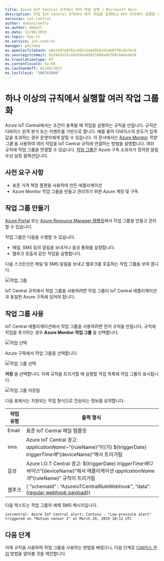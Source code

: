 ```yaml
---
title: Azure IoT Central 규칙에서 여러 작업 실행 | Microsoft Docs
description: 단일 IoT Central 규칙에서 여러 작업을 실행하고 여러 규칙에서 실행할 수 있는 재사용 가능한 작업 그룹을 만듭니다.
services: iot-central
author: dominicbetts
ms.author: dobett
ms.date: 12/06/2019
ms.topic: how-to
ms.service: iot-central
manager: philmea
ms.openlocfilehash: e8e2497e0762c992c54ed9583d1db0ff8cbb74c8
ms.sourcegitcommit: 02d443532c4d2e9e449025908a05fb9c84eba039
ms.translationtype: HT
ms.contentlocale: ko-KR
ms.lasthandoff: 05/06/2021
ms.locfileid: "108741008"
---
```

# <a name="group-multiple-actions-to-run-from-one-or-more-rules"></a>하나 이상의 규칙에서 실행할 여러 작업 그룹화

Azure IoT Central에서는 조건이 충족될 때 작업을 실행하는 규칙을 만듭니다. 규칙은 디바이스 원격 분석 또는 이벤트를 기반으로 합니다. 예를 들어 디바이스의 온도가 임계값을 초과하는 경우 운영자에게 알릴 수 있습니다. 이 문서에서는 [Azure Monitor](../../azure-monitor/overview.md) *작업 그룹* 을 사용하여 여러 작업을 IoT Central 규칙에 연결하는 방법을 설명합니다. 여러 규칙에 작업 그룹을 연결할 수 있습니다. [작업 그룹](../../azure-monitor/alerts/action-groups.md)은 Azure 구독 소유자가 정의한 알림 우선 설정 컬렉션입니다.

## <a name="prerequisites"></a>사전 요구 사항

- 표준 가격 책정 플랜을 사용하여 만든 애플리케이션
- Azure Monitor 작업 그룹을 만들고 관리하기 위한 Azure 계정 및 구독

## <a name="create-action-groups"></a>작업 그룹 만들기

[Azure Portal](../../azure-monitor/alerts/action-groups.md) 또는 [Azure Resource Manager 템플릿](../../azure-monitor/alerts/action-groups-create-resource-manager-template.md)에서 작업 그룹을 만들고 관리할 수 있습니다.

작업 그룹은 다음을 수행할 수 있습니다.

- 메일, SMS 등의 알림을 보내거나 음성 통화를 설정합니다.
- 웹후크 호출과 같은 작업을 실행합니다.

다음 스크린샷은 메일 및 SMS 알림을 보내고 웹후크를 호출하는 작업 그룹을 보여 줍니다.

![작업 그룹](media/howto-use-action-groups/actiongroup.png)

IoT Central 규칙에서 작업 그룹을 사용하려면 작업 그룹이 IoT Central 애플리케이션과 동일한 Azure 구독에 있어야 합니다.

## <a name="use-an-action-group"></a>작업 그룹 사용

IoT Central 애플리케이션에서 작업 그룹을 사용하려면 먼저 규칙을 만듭니다. 규칙에 작업을 추가하는 경우 **Azure Monitor 작업 그룹** 을 선택합니다.

![작업 선택](media/howto-use-action-groups/chooseaction.png)

Azure 구독에서 작업 그룹을 선택합니다.

![작업 그룹 선택](media/howto-use-action-groups/chooseactiongroup.png)

**저장** 을 선택합니다. 이제 규칙을 트리거할 때 실행할 작업 목록에 작업 그룹이 표시됩니다.

![작업 그룹 저장됨](media/howto-use-action-groups/savedactiongroup.png)

다음 표에서는 지원되는 작업 형식으로 전송되는 정보를 요약합니다.

| 작업 유형 | 출력 형식 |
| ----------- | -------------- |
| Email       | 표준 IoT Central 메일 템플릿 |
| sms         | Azure IoT Central 경고: ${applicationName}- “${ruleName}”이(가) ${triggerDate} ${triggerTime}에 “${deviceName}”에서 트리거됨 |
| 음성       | Azure I.O.T Central 경고: ${triggerDate} ${triggerTime}에 디바이스 “${deviceName}”에서 애플리케이션 ${applicationName}의 “${ruleName}” 규칙이 트리거됨 |
| 웹후크     | { “schemaId” : “AzureIoTCentralRuleWebhook”, “data”: {[regular webhook payload](howto-create-webhooks.md#payload)}} |

다음 텍스트는 작업 그룹의 예제 SMS 메시지입니다.

`iotcentral: Azure IoT Central alert: Contoso - "Low pressure alert" triggered on "Motion sensor 2" at March 20, 2019 10:12 UTC`

## <a name="next-steps"></a>다음 단계

이제 규칙을 사용하여 작업 그룹을 사용하는 방법을 배웠으니, 다음 단계로 [디바이스 관리](howto-manage-devices.md) 방법을 알아볼 것을 제안합니다.
